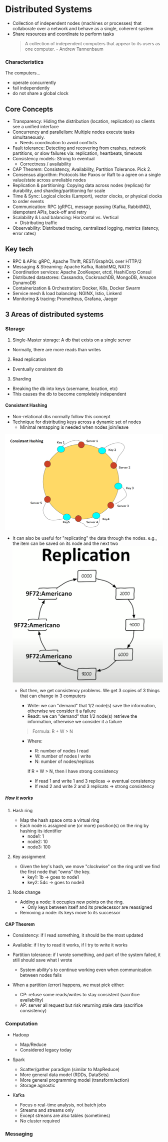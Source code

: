 # Distributed Systems

- Collection of independent nodes (machines or processes) that collaborate over a network and behave as a single, coherent system
- Share resources and coordinate to perform tasks
  > A collection of independent computers that appear to its users as one computer. - Andrew Tannenbaum

### Characteristics

The computers...

- operate concurrently
- fail independently
- do not share a global clock

## Core Concepts

- Transparency: Hiding the distribution (location, replication) so clients see a unified interface
- Concurrency and parallelism: Multiple nodes execute tasks simultaneously.
  - Needs coordination to avoid conflicts
- Fault tolerance: Detecting and recovering from crashes, network partitions, or slow failures via: replication, heartbeats, timeouts
- Consistency models: Strong to eventual
  - Correctness / availability
- CAP Theorem: Consistency, Availability, Partition Tolerance. Pick 2.
- Consensus algorithm: Protocols like Paxos or Raft to a agree on a single value/state across unreliable nodes
- Replication & partitioning: Copying data across nodes (replicas) for durability, and sharding/partitioning for scale
- Time & Sync: Logical clocks (Lamport), vector clocks, or physical clocks to order events
- Communication: RPC (gRPC), message passing (Kafka, RabbitMQ), idempotent APIs, back-off and retry
- Scalability & Load balancing: Horizontal vs. Vertical
  - Distributing traffic
- Observability: Distributed tracing, centralized logging, metrics (latency, error rates)

## Key tech

- RPC & APIs: gRPC, Apache Thrift, REST/GraphQL over HTTP/2
- Messaging & Streaming: Apache Kafka, RabbitMQ, NATS
- Coordination services: Apache ZooKeeper, etcd, HashiCorp Consul
- Distributed datastores: Cassandra, CockroachDB, MongoDB, Amazon DynamoDB
- Containerization & Orchestration: Docker, K8s, Docker Swarm
- Service mesh & load balancing: NGINX, Istio, Linkerd
- Monitoring & tracing: Prometheus, Grafana, Jaeger

## 3 Areas of distributed systems

### Storage

1. Single-Master storage: A db that exists on a single server

- Normally, there are more reads than writes

2. Read replication

- Eventually consistent db

3. Sharding

- Breaking the db into keys (username, location, etc)
- This causes the db to become completely independent

#### Consistent Hashing

- Non-relational dbs normally follow this concept
- Technique for distributing keys across a dynamic set of nodes
  - Minimal remapping is needed when nodes join/leave

![alt text](image-3.png)

- It can also be useful for "replicating" the data through the nodes. e.g., the item can be saved on its node and the next two
  ![alt text](image-4.png)

  - But then, we get consistency problems. We get 3 copies of 3 things that can change in 3 computers

    - Write: we can "demand" that 1/2 node(s) save the information, otherwise we consider it a failure
    - Readt: we can "demand" that 1/2 node(s) retrieve the information, otherwise we consider it a failure

    > Formula: R + W > N

    - Where:

      - R: number of nodes I read
      - W: number of nodes I write
      - N: number of nodes/replicas

      If R + W > N, then I have strong consistency

      - If read 1 and write 1 and 3 replicas -> eventual consistency
      - If read 2 and write 2 and 3 replicats -> strong consistency

##### How it works

1. Hash ring

   - Map the hash space onto a virtual ring
   - Each node is assigned one (or more) position(s) on the ring by hashing its identifier
     - node1: 1
     - node2: 10
     - node3: 100

2. Key assignment

   - Given the key's hash, we move "clockwise" on the ring until we find the first node that "owns" the key.
     - key1: 1b -> goes to node1
     - key2: 54c -> goes to node3

3. Node change
   - Adding a node: it occupies new points on the ring.
     - Only keys between itself and its predecessor are reassigned
   - Removing a node: its keys move to its successor

#### CAP Theorem

- Consistency: if I read something, it should be the most updated
- Available: if I try to read it works, if I try to write it works
- Partition tolerance: if I wrote something, and part of the system failed, it still should save what I wrote

  - System ability's to continue working even when communication between nodes fails

- When a partition (error) happens, we must pick either:
  - CP: refuse some reads/writes to stay consistent (sacrifice availability)
  - AP: server all request but risk returning stale data (sacrifice consistency)

### Computation

- Hadoop

  - Map/Reduce
  - Considered legacy today

- Spark

  - Scatter/gather paradigm (similar to MapReduce)
  - More general data model (RDDs, DataSets)
  - More general programming model (transform/action)
  - Storage agnostic

- Kafka
  - Focus o real-time analysis, not batch jobs
  - Streams and streams only
  - Except streams are also tables (sometimes)
  - No cluster required

### Messaging

